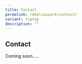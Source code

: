 ```yaml
---
title: Contact
permalink: /mkeliaspark/contact/
variant: tiptap
description: ""
---
```

<h2>Contact</h2><p>Coming soon.....</p><p></p>